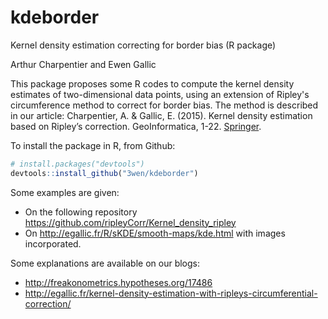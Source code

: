 # kdeborder
Kernel density estimation correcting for border bias (R package)

Arthur Charpentier and Ewen Gallic

This package proposes some R codes to compute the kernel density estimates of two-dimensional data points, using an extension of Ripley's circumference method to correct for border bias.
The method is described in our article: Charpentier, A. & Gallic, E. (2015). Kernel density estimation based on Ripley’s correction. GeoInformatica, 1-22. [Springer](https://link.springer.com/article/10.1007/s10707-015-0232-z).


To install the package in R, from Github:
```R
# install.packages("devtools")
devtools::install_github("3wen/kdeborder")
```

Some examples are given:
- On the following repository https://github.com/ripleyCorr/Kernel_density_ripley
- On http://egallic.fr/R/sKDE/smooth-maps/kde.html with images incorporated.


Some explanations are available on our blogs:
- http://freakonometrics.hypotheses.org/17486
- http://egallic.fr/kernel-density-estimation-with-ripleys-circumferential-correction/
